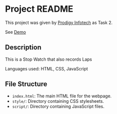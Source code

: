 # Project README

This project was given by [Prodigy Infotech](https://prodigyinfotech.dev/) as Task 2.

See [Demo](https://thrishanatarajan7.neocities.org/PRODIGY_WD_02/)

## Description
This is a Stop Watch that also records Laps

Languages used: HTML, CSS, JavaScript

## File Structure

- `index.html`: The main HTML file for the webpage.
- `style/`: Directory containing CSS stylesheets.
- `script/`: Directory containing JavaScript files.
